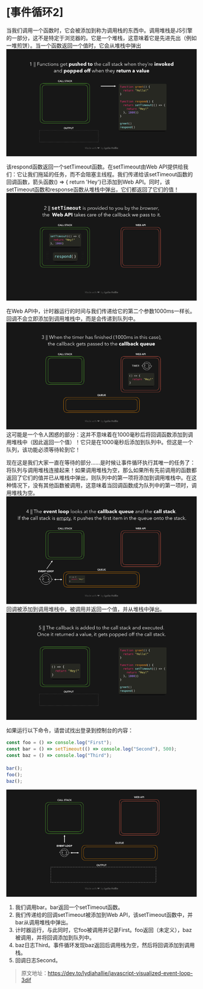 <!--
 * @Author: Jason_Ma
 * @Date: 2021-02-19 17:28:22
 * @LastEditors: Jason_Ma
 * @LastEditTime: 2021-02-19 17:40:27
 * @FilePath: /gitbook/Chapter4/event_loop_2.md
-->
[事件循环2]
==============
当我们调用一个函数时，它会被添加到称为调用栈的东西中。调用堆栈是JS引擎的一部分，这不是特定于浏览器的。它是一个堆栈，这意味着它是先进先出（例如一堆煎饼）。当一个函数返回一个值时，它会从堆栈中弹出
![](./imgs/gid1.6.gif)

该respond函数返回一个setTimeout函数。在setTimeout由Web API提供给我们：它让我们拖延的任务，而不会阻塞主线程。我们传递给该setTimeout函数的回调函数，箭头函数() => { return 'Hey'}已添加到Web API。同时，该setTimeout函数和response函数从堆栈中弹出，它们都返回了它们的值！
![](./imgs/gif2.1.gif)

在Web API中，计时器运行的时间与我们传递给它的第二个参数1000ms一样长。回调不会立即添加到调用堆栈中，而是会传递到队列中。
![](./imgs/gif3.1.gif)
这可能是一个令人困惑的部分：这并不意味着在1000毫秒后将回调函数添加到调用堆栈中（因此返回一个值）！它只是在1000毫秒后添加到队列中。但这是一个队列，该功能必须等待轮到它！

现在这是我们大家一直在等待的部分……是时候让事件循环执行其唯一的任务了：将队列与调用堆栈连接起来！如果调用堆栈为空，那么如果所有先前调用的函数都返回了它们的值并已从堆栈中弹出，则队列中的第一项将添加到调用堆栈中。在这种情况下，没有其他函数被调用，这意味着当回调函数成为队列中的第一项时，调用堆栈为空。
![](./imgs/gif4.gif)
回调被添加到调用堆栈中，被调用并返回一个值，并从堆栈中弹出。
![](./imgs/gif5.gif)

如果运行以下命令，请尝试找出登录到控制台的内容：
```javascript
const foo = () => console.log("First");
const bar = () => setTimeout(() => console.log("Second"), 500);
const baz = () => console.log("Third");

bar();
foo();
baz();
```
![](./imgs/gif14.1.gif)

1. 我们调用bar。bar返回一个setTimeout函数。
2. 我们传递给的回调setTimeout被添加到Web API，该setTimeout函数中，并bar从调用堆栈中弹出。
3. 计时器运行，与此同时，它foo被调用并记录First。foo返回（未定义），baz被调用，并将回调添加到队列中。
4. baz日志Third。事件循环发现baz返回后调用栈为空，然后将回调添加到调用栈。
5. 回调日志Second。

> 原文地址：https://dev.to/lydiahallie/javascript-visualized-event-loop-3dif